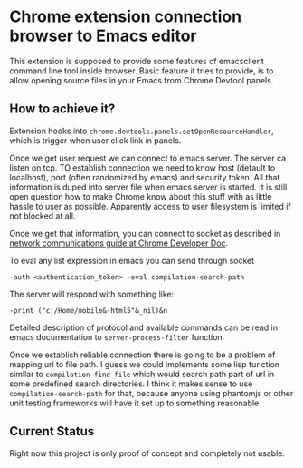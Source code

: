 Chrome extension connection browser to Emacs editor
===================================================

This extension is supposed to provide some features of emacsclient command
line tool inside browser. Basic feature it tries to provide, is to allow
opening source files in your Emacs from Chrome Devtool panels.

## How to achieve it?

Extension hooks into `chrome.devtools.panels.setOpenResourceHandler`, which
is trigger when user click link in panels.

Once we get user request we can connect to emacs server. The server ca listen
on tcp. TO establish connection we need to know host (default to localhost),
port (often randomized by emacs) and security token. All that information is
duped into server file when emacs server is started. It is still open question
how to make Chrome know about this stuff with as little hassle to user as
possible. Apparently access to user filesystem is limited if not blocked at all.

Once we get that information, you can connect to socket as described in
[network communications guide at Chrome Developer Doc](http://developer.chrome.com/apps/app_network.html).

To eval any list expression in emacs you can send through socket

    -auth <authentication_token> -eval compilation-search-path

The server will respond with something like:

    -print ("c:/Home/mobile&-html5"&_nil)&n

Detailed description of protocol and available commands can be read in emacs
documentation to `server-process-filter` function.

Once we establish reliable connection there is going to be a problem of mapping
url to file path. I guess we could implements some lisp function similar to
`compilation-find-file` which would search path part of url in some predefined
search directories. I think it makes sense to use `compilation-search-path` for
that, because anyone using phantomjs or other unit testing frameworks will have
it set up to something reasonable. 

## Current Status

Right now this project is only proof of concept and completely not usable.
